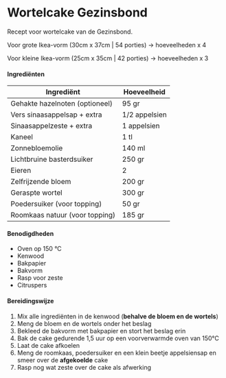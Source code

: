 # Wortelcake Gezinsbond

Recept voor wortelcake van de Gezinsbond.

Voor grote Ikea-vorm (30cm x 37cm | 54 porties) → hoeveelheden x 4

Voor kleine Ikea-vorm (25cm x 35cm | 42 porties) → hoeveelheden x 3

#### Ingrediënten

| Ingrediënt                     | Hoeveelheid   |
| ------------------------------ | ------------- |
| Gehakte hazelnoten (optioneel) | 95 gr         |
| Vers sinaasappelsap + extra    | 1/2 appelsien |
| Sinaasappelzeste + extra       | 1 appelsien   |
| Kaneel                         | 1 tl          |
| Zonnebloemolie                 | 140 ml        |
| Lichtbruine basterdsuiker      | 250 gr        |
| Eieren                         | 2             |
| Zelfrijzende bloem             | 200 gr        |
| Geraspte wortel                | 300 gr        |
| Poedersuiker (voor topping)    | 50 gr         |
| Roomkaas natuur (voor topping) | 185 gr        |

#### Benodigdheden

- Oven op 150 °C
- Kenwood
- Bakpapier
- Bakvorm
- Rasp voor zeste
- Citruspers

#### Bereidingswijze

1. Mix alle ingrediënten in de kenwood (**behalve de bloem en de wortels**)
2. Meng de bloem en de wortels onder het beslag
3. Bekleed de bakvorm met bakpapier en stort het beslag erin
4. Bak de cake gedurende 1,5 uur op een voorverwarmde oven van 150°C
5. Laat de cake afkoelen
6. Meng de roomkaas, poedersuiker en een klein beetje appelsiensap en smeer over de **afgekoelde** cake
7. Rasp nog wat zeste over de cake als afwerking

